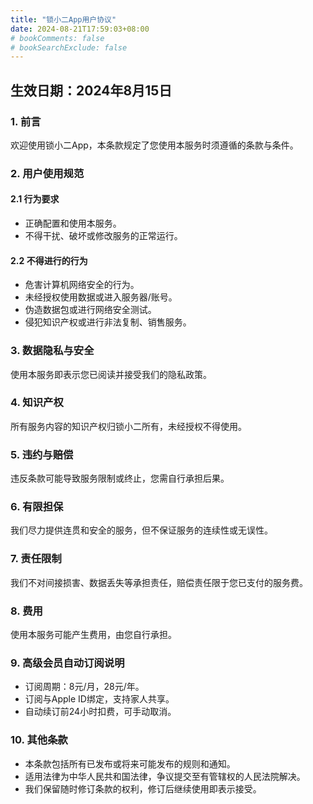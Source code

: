 ```yaml
---
title: "锁小二App用户协议"
date: 2024-08-21T17:59:03+08:00
# bookComments: false
# bookSearchExclude: false
---
```


## 生效日期：2024年8月15日

### 1. 前言
欢迎使用锁小二App，本条款规定了您使用本服务时须遵循的条款与条件。

### 2. 用户使用规范
#### 2.1 行为要求
- 正确配置和使用本服务。
- 不得干扰、破坏或修改服务的正常运行。

#### 2.2 不得进行的行为
- 危害计算机网络安全的行为。
- 未经授权使用数据或进入服务器/账号。
- 伪造数据包或进行网络安全测试。
- 侵犯知识产权或进行非法复制、销售服务。

### 3. 数据隐私与安全
使用本服务即表示您已阅读并接受我们的隐私政策。

### 4. 知识产权
所有服务内容的知识产权归锁小二所有，未经授权不得使用。

### 5. 违约与赔偿
违反条款可能导致服务限制或终止，您需自行承担后果。

### 6. 有限担保
我们尽力提供连贯和安全的服务，但不保证服务的连续性或无误性。

### 7. 责任限制
我们不对间接损害、数据丢失等承担责任，赔偿责任限于您已支付的服务费。

### 8. 费用
使用本服务可能产生费用，由您自行承担。

### 9. 高级会员自动订阅说明
- 订阅周期：8元/月，28元/年。
- 订阅与Apple ID绑定，支持家人共享。
- 自动续订前24小时扣费，可手动取消。

### 10. 其他条款
- 本条款包括所有已发布或将来可能发布的规则和通知。
- 适用法律为中华人民共和国法律，争议提交至有管辖权的人民法院解决。
- 我们保留随时修订条款的权利，修订后继续使用即表示接受。